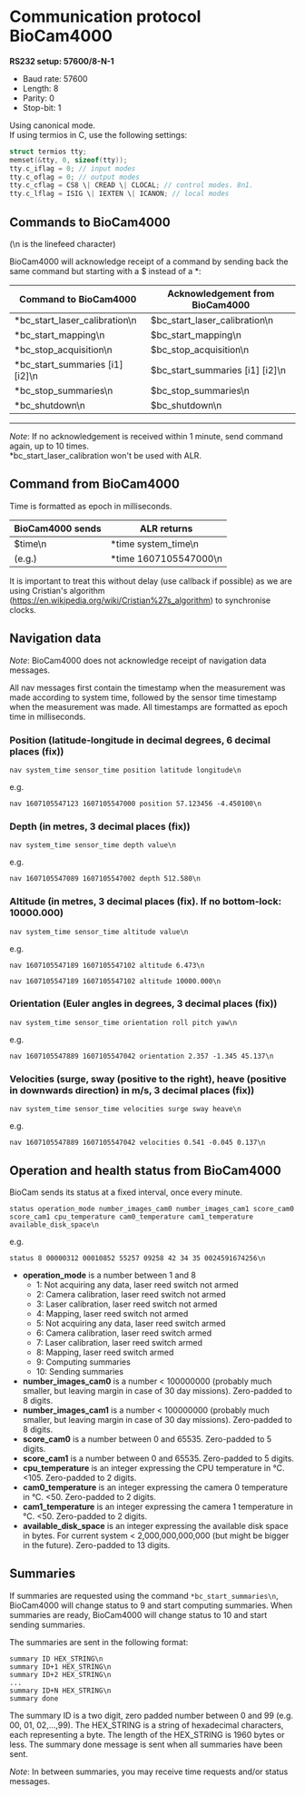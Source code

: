 # Communication protocol BioCam4000

**RS232 setup: 57600/8-N-1**

- Baud rate: 57600
- Length: 8
- Parity: 0
- Stop-bit: 1

Using canonical mode.\
If using termios in C, use the following settings:

```c++
struct termios tty;
memset(&tty, 0, sizeof(tty));
tty.c_iflag = 0; // input modes
tty.c_oflag = 0; // output modes
tty.c_cflag = CS8 \| CREAD \| CLOCAL; // control modes. 8n1.
tty.c_lflag = ISIG \| IEXTEN \| ICANON; // local modes
```

## Commands to BioCam4000

(\\n is the linefeed character)

BioCam4000 will acknowledge receipt of a command by sending back the
same command but starting with a \$ instead of a \*:

| Command to BioCam4000                 | Acknowledgement from BioCam4000       |
| ------------------------------------- | ------------------------------------- |
| \*bc_start_laser_calibration\\n       | \$bc_start_laser_calibration\\n       |
| \*bc_start_mapping\\n                 | \$bc_start_mapping\\n                 |
| \*bc_stop_acquisition\\n              | \$bc_stop_acquisition\\n              |
| \*bc_start_summaries \[i1\] \[i2\]\\n | \$bc_start_summaries \[i1\] \[i2\]\\n |
| \*bc_stop_summaries\\n                | \$bc_stop_summaries\\n                |
| \*bc_shutdown\\n                      | \$bc_shutdown\\n                      |

---

_Note_: If no acknowledgement is received within 1 minute, send command again,
up to 10 times.\
\*bc_start_laser_calibration won't be used with ALR.

## Command from BioCam4000

Time is formatted as epoch in milliseconds.

| BioCam4000 sends | ALR returns             |
| ---------------- | ----------------------- |
| \$time\\n        | \*time system_time\\n   |
| (e.g.)           | \*time 1607105547000\\n |

It is important to treat this without delay (use callback if possible)
as we are using Cristian\'s algorithm
(<https://en.wikipedia.org/wiki/Cristian%27s_algorithm>) to synchronise
clocks.

## Navigation data

_Note_: BioCam4000 does not acknowledge receipt of navigation data
messages.

All nav messages first contain the timestamp when the measurement was
made according to system time, followed by the sensor time timestamp
when the measurement was made. All timestamps are formatted as epoch
time in milliseconds.

### Position (latitude-longitude in decimal degrees, 6 decimal places (fix))

```
nav system_time sensor_time position latitude longitude\n
```

e.g.

```
nav 1607105547123 1607105547000 position 57.123456 -4.450100\n
```

### Depth (in metres, 3 decimal places (fix))

```
nav system_time sensor_time depth value\n
```

e.g.

```
nav 1607105547089 1607105547002 depth 512.580\n
```

### Altitude (in metres, 3 decimal places (fix). If no bottom-lock: 10000.000)

```
nav system_time sensor_time altitude value\n
```

e.g.

```
nav 1607105547189 1607105547102 altitude 6.473\n
```

```
nav 1607105547189 1607105547102 altitude 10000.000\n
```

### Orientation (Euler angles in degrees, 3 decimal places (fix))

```
nav system_time sensor_time orientation roll pitch yaw\n
```

e.g.

```
nav 1607105547889 1607105547042 orientation 2.357 -1.345 45.137\n
```

### Velocities (surge, sway (positive to the right), heave (positive in downwards direction) in m/s, 3 decimal places (fix))

```
nav system_time sensor_time velocities surge sway heave\n
```

e.g.

```
nav 1607105547889 1607105547042 velocities 0.541 -0.045 0.137\n
```

## Operation and health status from BioCam4000

BioCam sends its status at a fixed interval, once every minute.

```
status operation_mode number_images_cam0 number_images_cam1 score_cam0
score_cam1 cpu_temperature cam0_temperature cam1_temperature
available_disk_space\n
```

e.g.

```
status 8 00000312 00010852 55257 09258 42 34 35 0024591674256\n
```

- **operation_mode** is a number between 1 and 8
  - 1: Not acquiring any data, laser reed switch not armed
  - 2: Camera calibration, laser reed switch not armed
  - 3: Laser calibration, laser reed switch not armed
  - 4: Mapping, laser reed switch not armed
  - 5: Not acquiring any data, laser reed switch armed
  - 6: Camera calibration, laser reed switch armed
  - 7: Laser calibration, laser reed switch armed
  - 8: Mapping, laser reed switch armed
  - 9: Computing summaries
  - 10: Sending summaries
- **number_images_cam0** is a number \< 100000000 (probably much smaller,
  but leaving margin in case of 30 day missions). Zero-padded to 8
  digits.
- **number_images_cam1** is a number \< 100000000 (probably much smaller,
  but leaving margin in case of 30 day missions). Zero-padded to 8
  digits.
- **score_cam0** is a number between 0 and 65535. Zero-padded to 5 digits.
- **score_cam1** is a number between 0 and 65535. Zero-padded to 5 digits.
- **cpu_temperature** is an integer expressing the CPU temperature in °C.
  \<105. Zero-padded to 2 digits.
- **cam0_temperature** is an integer expressing the camera 0 temperature
  in °C. \<50. Zero-padded to 2 digits.
- **cam1_temperature** is an integer expressing the camera 1 temperature
  in °C. \<50. Zero-padded to 2 digits.
- **available_disk_space** is an integer expressing the available disk
  space in bytes. For current system \< 2,000,000,000,000 (but might
  be bigger in the future). Zero-padded to 13 digits.

## Summaries

If summaries are requested using the command `*bc_start_summaries\n`, BioCam4000 will change status to 9 and start computing summaries. When summaries are ready, BioCam4000 will change status to 10 and start sending summaries.

The summaries are sent in the following format:

```
summary ID HEX_STRING\n
summary ID+1 HEX_STRING\n
summary ID+2 HEX_STRING\n
...
summary ID+N HEX_STRING\n
summary done
```

The summary ID is a two digit, zero padded number between 0 and 99 (e.g. 00, 01, 02,...,99). The HEX_STRING is a string of hexadecimal characters, each representing a byte. The length of the HEX_STRING is 1960 bytes or less. The summary done message is sent when all summaries have been sent.

_Note_: In between summaries, you may receive time requests and/or status messages.
